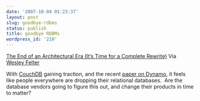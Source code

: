 ```yaml
---
date: '2007-10-04 01:23:37'
layout: post
slug: goodbye-rdbms
status: publish
title: goodbye RDBMs
wordpress_id: '210'
---
```


[The End of an Architectural Era (It’s Time for a Complete Rewrite)](http://web.mit.edu/dna/www/vldb07hstore.pdf)
Via [Wesley Felter](http://wmf.editthispage.com/2007/10/02)

With [CouchDB](http://couchdb.org/) gaining traction, and the recent [paper on Dynamo](http://journal.paul.querna.org/articles/2007/10/03/dynamo/), it feels like people everywhere are dropping their relational databases.  Are the database vendors going to figure this out, and change their products in time to matter?
